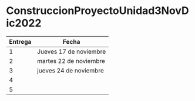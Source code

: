 # ConstruccionProyectoUnidad3NovDic2022

| Entrega  | Fecha |
| ------------- | ------------- |
| 1  | Jueves 17 de noviembre  |
| 2  | martes 22 de noviembre  |
| 3  | jueves 24 de noviembre  |
| 4  |   |
| 5  |   |

